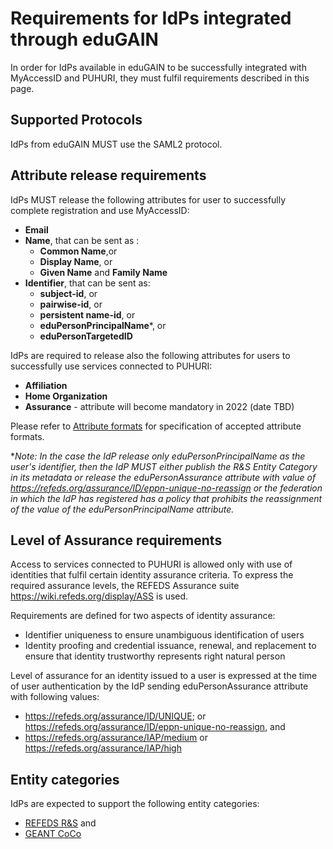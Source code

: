 # Requirements for IdPs integrated through eduGAIN

In order for IdPs available in eduGAIN to be successfully integrated with MyAccessID and PUHURI, they must fulfil requirements described in this page.

## Supported Protocols

IdPs from eduGAIN MUST use the SAML2 protocol. 

## Attribute release requirements

IdPs MUST release the following attributes for user to successfully complete registration and use MyAccessID:

- **Email** 
- **Name**, that can be sent as :
  - **Common Name**,or 
  - **Display Name**, or
  - **Given Name** and **Family Name**
- **Identifier**, that can be sent as: 
  - **subject-id**, or
  - **pairwise-id**, or
  - **persistent name-id**, or
  - **eduPersonPrincipalName***, or
  - **eduPersonTargetedID**
  
IdPs are required to release also the following attributes for users to successfully use services connected to PUHURI: 

- **Affiliation** 
- **Home Organization**
- **Assurance** - attribute will become mandatory in 2022 (date TBD) 

Please refer to [Attribute formats](https://puhuri.neic.no/idp_integration/attributes)  for specification of accepted attribute formats. 

*_Note: In the case the IdP release only eduPersonPrincipalName as the user's identifier, then the IdP MUST either publish the R&S Entity Category in its metadata or release the eduPersonAssurance attribute with value of https://refeds.org/assurance/ID/eppn-unique-no-reassign or the federation in which the IdP has registered has a policy that prohibits the reassignment of the value of the eduPersonPrincipalName attribute._

## Level of Assurance requirements

Access to services connected to PUHURI is allowed only with use of identities that fulfil certain identity assurance criteria. To express the required assurance levels, the REFEDS Assurance suite https://wiki.refeds.org/display/ASS is used. 

Requirements are defined for two aspects of identity assurance: 

- Identifier uniqueness to ensure unambiguous identification of users
- Identity proofing and credential issuance, renewal, and replacement to ensure that identity trustworthy represents right natural person 

Level of assurance for an identity issued to a user is expressed at the time of user authentication by the IdP sending eduPersonAssurance attribute with following values: 
  -   https://refeds.org/assurance/ID/UNIQUE; or https://refeds.org/assurance/ID/eppn-unique-no-reassign, and
  -   https://refeds.org/assurance/IAP/medium or https://refeds.org/assurance/IAP/high

## Entity categories

IdPs are expected to support the following entity categories:

- [REFEDS R&S](https://refeds.org/category/research-and-scholarship) and
- [GEANT CoCo](https://wiki.refeds.org/display/CODE/Data+Protection+Code+of+Conduct+Home) 


